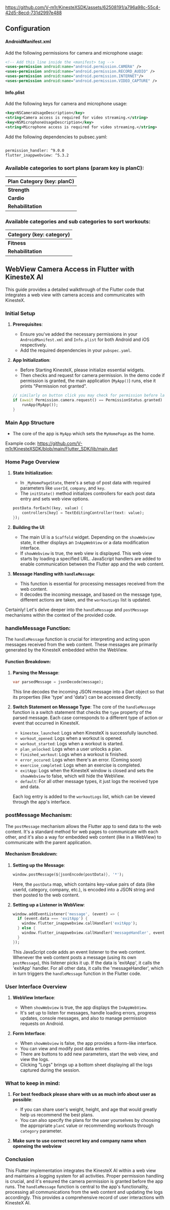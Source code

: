 https://github.com/V-m1r/KinesteXSDK/assets/62508191/a796a98c-55c4-42d5-8ecd-731d2997e488

## Configuration

#### AndroidManifest.xml

Add the following permissions for camera and microphone usage:

```xml
<!-- Add this line inside the <manifest> tag -->
<uses-permission android:name="android.permission.CAMERA" />
<uses-permission android:name="android.permission.RECORD_AUDIO" />
<uses-permission android:name="android.permission.INTERNET"/>
<uses-permission android:name="android.permission.VIDEO_CAPTURE" />

```

#### Info.plist

Add the following keys for camera and microphone usage:

```xml
<key>NSCameraUsageDescription</key>
<string>Camera access is required for video streaming.</string>
<key>NSMicrophoneUsageDescription</key>
<string>Microphone access is required for video streaming.</string>
```
Add the following dependencies to pubsec.yaml:

```xml

permission_handler: ^9.0.0
flutter_inappwebview: ^5.3.2
```

### Available categories to sort plans (param key is planC): 

| **Plan Category (key: planC)** | 
| --- | 
| **Strength** | 
| **Cardio** |
| **Rehabilitation** | 


### Available categories and sub categories to sort workouts: 

| **Category (key: category)** |
| --- | 
| **Fitness** |
| **Rehabilitation** | 

## WebView Camera Access in Flutter with KinesteX AI

This guide provides a detailed walkthrough of the Flutter code that integrates a web view with camera access and communicates with KinesteX. 

### Initial Setup

1. **Prerequisites**:
    - Ensure you've added the necessary permissions in your `AndroidManifest.xml` and `Info.plist` for both Android and iOS respectively.
    - Add the required dependencies in your `pubspec.yaml`.

2. **App Initialization**:
    - Before Starting KinesteX, please initialize essential widgets.
    - Then checks and request for camera permission. In the demo code if permission is granted, the main application (`MyApp()`) runs, else it prints "Permission not granted".
    ```dart
    // similarly on button click you may check for permission before launching KinesteX. Please ensure you handle camera permissions accordingly
    if (await Permission.camera.request() == PermissionStatus.granted) {
        runApp(MyApp());
    }
    ```

### Main App Structure

- The core of the app is `MyApp` which sets the `MyHomePage` as the home.

Example code: https://github.com/V-m1r/KinesteXSDK/blob/main/Flutter_SDK/lib/main.dart

### Home Page Overview

1. **State Initialization**: 
    - In `_MyHomePageState`, there's a setup of post data with required parameters like `userId`, `company`, and `key`.
    - The `initState()` method initializes controllers for each post data entry and sets web view options.
    ```dart
    postData.forEach((key, value) {
        controllers[key] = TextEditingController(text: value);
    });
    ```

2. **Building the UI**: 
    - The main UI is a `Scaffold` widget. Depending on the `showWebview` state, it either displays an `InAppWebView` or a data modification interface.
    - If `showWebview` is true, the web view is displayed. This web view starts by loading a specified URL. JavaScript handlers are added to enable communication between the Flutter app and the web content.

3. **Message Handling with `handleMessage`**: 
    - This function is essential for processing messages received from the web content.
    - It decodes the incoming message, and based on the message type, different actions are taken, and the `workoutLogs` list is updated.
    
Certainly! Let's delve deeper into the `handleMessage` and `postMessage` mechanisms within the context of the provided code.

### handleMessage Function:

The `handleMessage` function is crucial for interpreting and acting upon messages received from the web content. These messages are primarily generated by the KinesteX embedded within the WebView.

#### Function Breakdown:

1. **Parsing the Message**:
    ```dart
    var parsedMessage = jsonDecode(message);
    ```
    This line decodes the incoming JSON message into a Dart object so that its properties (like 'type' and 'data') can be accessed directly.

2. **Switch Statement on Message Type**:
    The core of the `handleMessage` function is a switch statement that checks the `type` property of the parsed message. Each case corresponds to a different type of action or event that occurred in KinesteX.
    
    - `kinestex_launched`: Logs when KinesteX is successfully launched.
    - `workout_opened`: Logs when a workout is opened.
    - `workout_started`: Logs when a workout is started.
    - `plan_unlocked`: Logs when a user unlocks a plan.
    - `finished_workout`: Logs when a workout is finished.
    - `error_occured`: Logs when there's an error. (Coming soon)
    - `exercise_completed`: Logs when an exercise is completed.
    - `exitApp`: Logs when the KinesteX window is closed and sets the `showWebview` to false, which will hide the WebView.
    - `default`: For all other message types, it just logs the received type and data.

    Each log entry is added to the `workoutLogs` list, which can be viewed through the app's interface.

### postMessage Mechanism:

The `postMessage` mechanism allows the Flutter app to send data to the web content. It's a standard method for web pages to communicate with each other, and it's also a way for embedded web content (like in a WebView) to communicate with the parent application.

#### Mechanism Breakdown:

1. **Setting up the Message**:
    ```dart
    window.postMessage(${jsonEncode(postData)}, '*');
    ```
    Here, the `postData` map, which contains key-value pairs of data (like userId, category, company, etc.), is encoded into a JSON string and then posted to the web content.

2. **Setting up a Listener in WebView**:
    ```dart
    window.addEventListener('message', (event) => {
      if (event.data === 'exitApp') {
        window.flutter_inappwebview.callHandler('exitApp');
      } else {
        window.flutter_inappwebview.callHandler('messageHandler', event.data);
      }
    });
    ```
    This JavaScript code adds an event listener to the web content. Whenever the web content posts a message (using its own `postMessage`), this listener picks it up. If the data is 'exitApp', it calls the 'exitApp' handler. For all other data, it calls the 'messageHandler', which in turn triggers the `handleMessage` function in the Flutter code.


### User Interface Overview

1. **WebView Interface**: 
    - When `showWebview` is true, the app displays the `InAppWebView`. 
    - It's set up to listen for messages, handle loading errors, progress updates, console messages, and also to manage permission requests on Android.
    
2. **Form Interface**: 
    - When `showWebview` is false, the app provides a form-like interface.
    - You can view and modify post data entries.
    - There are buttons to add new parameters, start the web view, and view the logs.
    - Clicking "Logs" brings up a bottom sheet displaying all the logs captured during the session.


### What to keep in mind:

1. **For best feedback please share with us as much info about user as possible**:
   -  If you can share user's weight, height, and age that would greatly help us recommend the best plans. 
    - You can also specify the plans for the user yourselves by choosing the appropriate `planC` value or recommending workouts through `category` parameter.
    
2. **Make sure to use correct secret key and company name when openeing the webview**


### Conclusion

This Flutter implementation integrates the KinesteX AI within a web view and maintains a logging system for all activities. Proper permission handling is crucial, and it's ensured the camera permission is granted before the app runs. The `handleMessage` function is central to the app's functionality, processing all communications from the web content and updating the logs accordingly. This provides a comprehensive record of user interactions with KinesteX AI.
